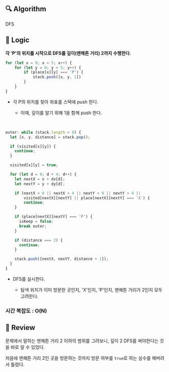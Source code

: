 ## :mag: Algorithm

DFS

## :round_pushpin: Logic

**각 'P'의 위치를 시작으로 DFS를 깊이(맨해튼 거리) 2까지 수행한다.**

```js
for (let x = 0; x < 5; x++) {
    for (let y = 0; y < 5; y++) {
        if (place[x][y] === 'P') {
            stack.push([x, y, 1])
        }
    }
}
```

- 각 P의 위치를 찾아 좌표를 스택에 push 한다.

  - 이때, 깊이를 알기 위해 1을 함께 push 한다.

<br />

```js
outer: while (stack.length > 0) {
  let [x, y, distance] = stack.pop();

  if (visited[x][y]) {
    continue;
  }

  visited[x][y] = true;

  for (let d = 0; d < 4; d++) {
    let nextX = x + dx[d];
    let nextY = y + dy[d];

    if (nextX < 0 || nextX > 4 || nextY < 0 || nextY > 4 ||
        visited[nextX][nextY] || place[nextX][nextY] === 'X') {
        continue;
    }

    if (place[nextX][nextY] === 'P') {
      isKeep = false;
      break outer;
    }

    if (distance === 2) {
      continue;
    }

    stack.push([nextX, nextY, distance + 1]);
  }
}
```

- DFS를 실시한다.

  - 탐색 위치가 이미 방문한 곳인지, 'X'인지, 'P'인지, 맨해튼 거리가 2인지 모두 고려한다.

### 시간 복잡도 : O(N)

## :memo: Review

문제에서 말하는 맨해튼 거리 2 이하의 범위를 그려보니, 깊이 2 DFS를 써야한다는 것을 바로 알 수 있었다.

처음에 맨해튼 거리 2인 곳을 방문하는 것까지 방문 여부를 `true`로 하는 실수를 해버려서 틀렸다.
